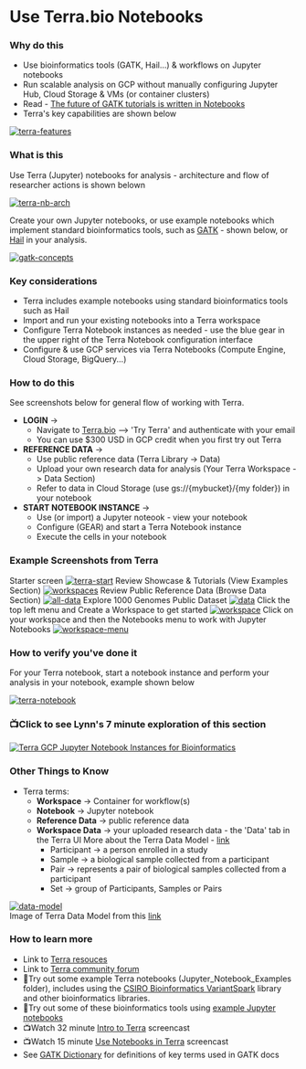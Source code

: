 # Use Terra.bio Notebooks

### Why do this

 - Use bioinformatics tools (GATK, Hail...) & workflows on Jupyter notebooks
 - Run scalable analysis on GCP without manually configuring Jupyter Hub, Cloud Storage & VMs (or container clusters)
 - Read - [The future of GATK tutorials is written in Notebooks](https://software.broadinstitute.org/gatk/blog?id=24167)
 - Terra's key capabilities are shown below 

 [![terra-features](/images/terra-features.png)]()


### What is this

 Use Terra (Jupyter) notebooks for analysis - architecture and flow of researcher actions is shown belown

[![terra-nb-arch](/images/terra-nb-arch.png)]()
 
 Create your own Jupyter notebooks, or use example notebooks which implement standard bioinformatics tools, such as [GATK](https://software.broadinstitute.org/gatk/) - shown below, or [Hail](https://hail.is/) in your analysis.  

  [![gatk-concepts](/images/gatk-concepts.png)]()


### Key considerations
- Terra includes example notebooks using standard bioinformatics tools such as Hail
- Import and run your existing notebooks into a Terra workspace
- Configure Terra Notebook instances as needed - use the blue gear in the upper right of the Terra Notebook configuration interface
- Configure & use GCP services via Terra Notebooks (Compute Engine, Cloud Storage, BigQuery...)

### How to do this

See screenshots below for general flow of working with Terra.  
- **LOGIN** -> 
  - Navigate to [Terra.bio](https://terra.bio/) --> 'Try Terra' and authenticate with your email
   - You can use $300 USD in GCP credit when you first try out Terra
- **REFERENCE DATA** -> 
  - Use public reference data (Terra Library -> Data)
  - Upload your own research data for analysis (Your Terra Workspace -> Data Section)
  - Refer to data in Cloud Storage (use gs://{mybucket}/{my folder}) in your notebook
- **START NOTEBOOK INSTANCE** -> 
  - Use (or import) a Jupyter noteook - view your notebook
  - Configure (GEAR) and start a Terra Notebook instance
  - Execute the cells in your notebook  


### Example Screenshots from Terra

Starter screen
 [![terra-start](/images/terra-start.png)]()
Review Showcase & Tutorials (View Examples Section)
 [![workspaces](/images/workspaces.png)]()
Review Public Reference Data (Browse Data Section)
 [![all-data](/images/all-data.png)]()
Explore 1000 Genomes Public Dataset
 [![data](/images/data.png)]()
Click the top left menu and Create a Workspace to get started
 [![workspace](/images/workspace.png)]()
Click on your workspace and then the Notebooks menu to work with Jupyter Notebooks
 [![workspace-menu](/images/workspace-menu.png)]()
 
### How to verify you've done it
 For your Terra notebook, start a notebook instance and perform your analysis in your notebook, example shown below 
 
    
   [![terra-notebook](/images/terra-notebook.png)]()  

### 📺Click to see Lynn's 7 minute exploration of this section  
[![Terra GCP Jupyter Notebook Instances for Bioinformatics](http://img.youtube.com/vi/ntQPiUuHihw/0.jpg)](http://www.youtube.com/watch?v=ntQPiUuHihw "Terra GCP Jupyter Notebook Instances for Bioinformatics")

### Other Things to Know
 - Terra terms:
    - **Workspace** -> Container for workflow(s)
    - **Notebook** -> Jupyter notebook
    - **Reference Data** -> public reference data
    - **Workspace Data** -> your uploaded research data - the 'Data' tab in the Terra UI
      More about the Terra Data Model - [link](https://gatkforums.broadinstitute.org/firecloud/discussion/9769/data-model)
      - Participant -> a person enrolled in a study
      - Sample -> a biological sample collected from a participant
      - Pair -> represents a pair of biological samples collected from a participant
      - Set -> group of Participants, Samples or Pairs

  [![data-model](/images/data-model.png)]()  
  Image of Terra Data Model from this [link](https://software.broadinstitute.org/firecloud/documentation/quickstart?page=data)


### How to learn more
 - Link to [Terra resouces](https://support.terra.bio/hc/en-us)
 - Link to [Terra community forum](https://support.terra.bio/hc/en-us/community/topics/360000500432)
 - 📙Try out some example Terra notebooks (Jupyter_Notebook_Examples folder), includes using the [CSIRO Bioinformatics VariantSpark](https://bioinformatics.csiro.au/variantspark) library and other bioinformatics libraries.
 - 📙Try out some of these bioinformatics tools using [example Jupyter notebooks](https://github.com/lynnlangit/gcp-for-bioinformatics/tree/master/2_Virtual_Machines_%26_Docker_Containers/Jupyter_Notebook_Examples)
 - 📺Watch 32 minute [Intro to Terra](https://www.youtube.com/watch?v=9kffTkK-B7g) screencast
 - 📺Watch 15 minute [Use Notebooks in Terra](https://www.youtube.com/watch?v=qP-1xk02AS0) screencast
 - See [GATK Dictionary](https://software.broadinstitute.org/gatk/documentation/topic?name=dictionary) for definitions of key terms used in GATK docs